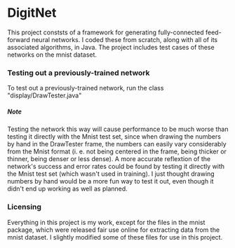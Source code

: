 # DigitNet
This project conststs of a framework for generating fully-connected feed-forward neural networks. I coded these from scratch, along with all of its associated algorithms, in Java. The project includes test cases of these networks on the mnist dataset.

### Testing out a previously-trained network
To test out a previously-trained network, run the class "display/DrawTester.java"

##### Note
Testing the network this way will cause performance to be much worse than testing it directly with the Mnist test set, since when drawing the numbers by hand in the DrawTester frame, the numbers can easily vary considerably from the Mnist format (i. e. not being centered in the frame, being thicker or thinner, being denser or less dense). A more accurate reflextion of the network's success and error rates could be found by testing it directly with the Mnist test set (which wasn't used in training). I just thought drawing numbers by hand would be a more fun way to test it out, even though it didn't end up working as well as planned.

### Licensing
Everything in this project is my work, except for the files in the mnist package, which were released fair use online for extracting data from the mnist dataset. I slightly modified some of these files for use in this project.
